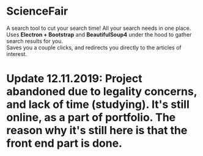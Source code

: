 # ScienceFair
A search tool to cut your search time! All your search needs in one place. </br>
Uses <b>Electron + Bootstrap</b> and <b>BeautifulSoup4</b> under the hood to gather search results for you. </br>
Saves you a couple clicks, and redirects you directly to the articles of interest.

# Update 12.11.2019: Project abandoned due to legality concerns, and lack of time (studying). It's still online, as a part of portfolio. The reason why it's still here is that the front end part is done.
